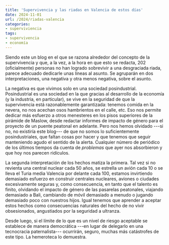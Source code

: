 ```yaml
---
title: 'Supervivencia y las riadas en Valencia de estos días'
date: 2024-11-01
url: /2024/riadas-valencia
categories:
- superviviencia
tags:
- supervivencia
- economía
---
```


Siendo este un blog en el que se razona alrededor del concepto de la supervivencia y que, a la vez, a la hora en que esto se redacta, 202 (oficialmente) personas no han logrado sobrevivir a una desgraciada riada, parece adecuado dedicarle unas líneas al asunto. Se agruparán en dos interpretaciones, una negativa y otra menos negativa, sobre el asunto.

La negativa es que vivimos solo en una sociedad posindustrial. Posindustrial es una sociedad en la que gracias al desarrollo de la economía (y la industria, en particular), se vive en la seguridad de que la supervivencia está razonablemente garantizada: tenemos comida en la nevera, no nos acechan osos hambrientos en el calle, etc. Eso nos permite dedicar más esfuerzo a otros menesteres en los pisos superiores de la pirámide de Maslow, desde redactar informes de impacto de género para el proyecto de un puente peatonal en adelante. Pero nos hemos olvidado ---si no, no existiría este blog--- de que no somos lo suficientemente posindustriales, que faltan cosas por hacer y que tenemos que seguir manteniendo agudo el sentido de la alerta. Cualquier número de periódico de los últimos tiempos da cuenta de _problemas_ que ayer nos absorbieron y que hoy nos parecen ridículos.

La segunda interpretación de los hechos matiza la primera. Tal vez si no revienta una central nuclear cada 50 años, se estrella un avión cada 10 o se lleva el Turia media Valencia por delante cada 100, estamos invirtiendo demasiado esfuerzo en construir centrales nucleares, aviones o ciudades excesivamente seguras y, como consecuencia, en tanto que el talento es finito, olvidando el impacto de género de las pasarelas peatonales, viajando demasiado a Bali, cambiando de móvil demasiado a menudo o jugando demasiado poco con nuestros hijos. Igual tenemos que aprender a aceptar estos hechos como consecuencias naturales del hecho de no vivir obsesionados, angustiados por la seguridad a ultranza.

Desde luego, si el límite de lo que es un nivel de riesgo aceptable se establece de manera democrática ---en lugar de delegarlo en una tecnocracia paternalista--- ocurrirán, seguro, muchas más catástrofes de este tipo. La hemeroteca lo demuestra.





